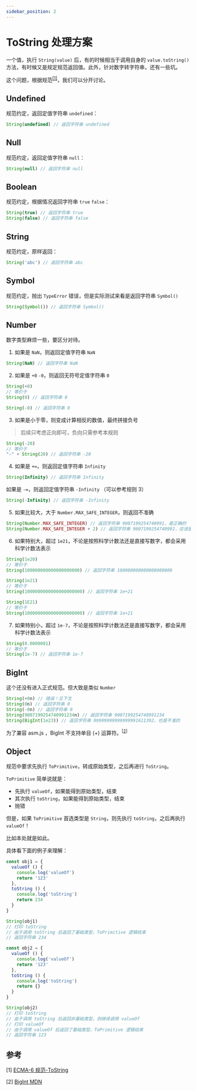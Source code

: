 ```yaml
---
sidebar_position: 2
---
```


# ToString 处理方案

一个值，执行 `String(value)` 后，有的时候相当于调用自身的 `value.toString()` 方法，有时候又是规定规范返回值。此外，针对数字转字符串，还有一些坑。

这个问题，根据规范<sup>[[1]](#参考)</sup>，我们可以分开讨论。

## Undefined

规范约定，返回定值字符串 `undefined`：

```js
String(undefined) // 返回字符串 undefined
```

## Null

规范约定，返回定值字符串 `null`：

```js
String(null) // 返回字符串 null
```

## Boolean

规范约定，根据情况返回字符串 `true` `false`：

```js
String(true) // 返回字符串 true
String(false) // 返回字符串 false
```

## String

规范约定，原样返回：

```js
String('abc') // 返回字符串 abc
```

## Symbol

规范约定，抛出 `TypeError` 错误，但是实际测试来看是返回字符串 `Symbol()`

```js
String(Symbol()) // 返回字符串 Symbol()
```

## Number

数字类型麻烦一些，要区分对待。

1. 如果是 `NaN`，则返回定值字符串 `NaN`

```js
String(NaN) // 返回字符串 NaN
```

2. 如果是 `+0` `-0`，则返回无符号定值字符串 `0`

```js
String(+0)
// 等价于
String(0) // 返回字符串 0

String(-0) // 返回字符串 0
```

3. 如果是小于零，则变成计算相反的数值，最终拼接负号

> 后续只考虑正向即可，负向只需参考本规则

```js
String(-20)
// 等价于
"-" + String(20) // 返回字符串 -20
```

4. 如果是 `+∞`，则返回定值字符串 `Infinity`

```js
String(Infinity) // 返回字符串 Infinity
```

如果是 `-∞`，则返回定值字符串 `-Infinity` （可以参考规则 3）

```js
String(-Infinity) // 返回字符串 -Infinity
```

5. 如果比较大，大于 `Number.MAX_SAFE_INTEGER`，则返回不准确

```js
String(Number.MAX_SAFE_INTEGER) // 返回字符串 9007199254740991，是正确的
String(Number.MAX_SAFE_INTEGER + 2) // 返回字符串 9007199254740992，应该是 9007199254740993
```

6. 如果特别大，超过 `1e21`，不论是按照科学计数法还是直接写数字，都会采用科学计数法表示

```js
String(1e20)
// 等价于
String(100000000000000000000) // 返回字符串 100000000000000000000

String(1e21)
// 等价于
String(1000000000000000000000) // 返回字符串 1e+21

String(1E21)
// 等价于
String(1000000000000000000000) // 返回字符串 1e+21
```

7. 如果特别小，超过 `1e-7`，不论是按照科学计数法还是直接写数字，都会采用科学计数法表示

```js
String(0.0000001)
// 等价于
String(1e-7) // 返回字符串 1e-7
```

## BigInt

这个还没有进入正式规范。但大致是类似 `Number`

```js
String(+0n) // 错误！见下文
String(0n) // 返回字符串 0
String(-0n) // 返回字符串 0
String(9007199254740991234n) // 返回字符串 9007199254740991234
String(BigInt(1e23)) // 返回字符串 99999999999999991611392，也是不准的
```

为了兼容 asm.js ，BigInt 不支持单目 (+) 运算符。<sup>[[2]](#参考)</sup>

## Object

规范中要求先执行 `ToPrimitive`，转成原始类型，之后再进行 `ToString`。

`ToPrimitive` 简单说就是：

* 先执行 `valueOf`，如果能得到原始类型，结束
* 其次执行 `toString`，如果能得到原始类型，结束
* 抛错

但是，如果 `ToPrimitive` 首选类型是 `String`，则先执行 `toString`，之后再执行 `valueOf`！

比如本处就是如此。

具体看下面的例子来理解：

```js
const obj1 = {
  valueOf () {
    console.log('valueOf')
    return '123'
  },
  toString () {
    console.log('toString')
    return 234
  }
}

String(obj1)
// 打印 toString
// 由于调用 toString 后返回了基础类型，ToPrimitive 逻辑结束
// 返回字符串 234
```

```js
const obj2 = {
  valueOf () {
    console.log('valueOf')
    return '123'
  },
  toString () {
    console.log('toString')
    return {}
  }
}

String(obj2)
// 打印 toString
// 由于调用 toString 后返回非基础类型，则继续调用 valueOf
// 打印 valueOf
// 由于调用 valueOf 后返回了基础类型，ToPrimitive 逻辑结束
// 返回字符串 123
```

## 参考

[1]&nbsp;[ECMA-6 规范-ToString](https://262.ecma-international.org/6.0/#sec-tostring)

[2]&nbsp;[BigInt MDN](https://developer.mozilla.org/zh-CN/docs/Web/JavaScript/Reference/Global_Objects/BigInt)
